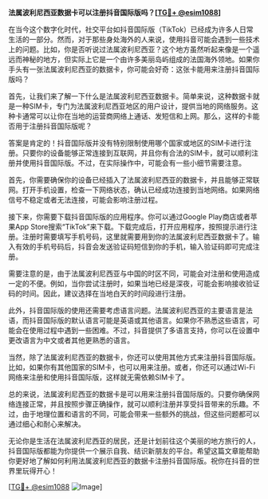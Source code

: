 **法属波利尼西亚数据卡可以注册抖音国际版吗？[[TG💪+ @esim1088](https://t.me/s/esim1088)]**

在当今这个数字化时代，社交平台如抖音国际版（TikTok）已经成为许多人日常生活的一部分。然而，对于那些身处海外的人来说，使用抖音可能会遇到一些技术上的问题。比如，你是否听说过法属波利尼西亚？这个地方虽然听起来像是一个遥远而神秘的地方，但实际上它是一个由许多美丽岛屿组成的法国海外领地。如果你手头有一张法属波利尼西亚的数据卡，你可能会好奇：这张卡能用来注册抖音国际版吗？

首先，让我们来了解一下什么是法属波利尼西亚数据卡。简单来说，这种数据卡就是一种SIM卡，专门为法属波利尼西亚地区的用户设计，提供当地的网络服务。这种卡通常可以让你在当地的运营商网络上通话、发短信和上网。那么，这样的卡能否用于注册抖音国际版呢？

答案是肯定的！抖音国际版并没有特别限制使用哪个国家或地区的SIM卡进行注册。只要你的设备能够正常连接到互联网，并且你有合法的SIM卡，就可以顺利注册并使用抖音国际版。不过，在实际操作中，可能会有一些小细节需要注意。

首先，你需要确保你的设备已经插入了法属波利尼西亚的数据卡，并且能够正常联网。打开手机设置，检查一下网络状态，确认已经成功连接到当地网络。如果网络信号不稳定或者无法连接，可能会影响注册过程。

接下来，你需要下载抖音国际版的应用程序。你可以通过Google Play商店或者苹果App Store搜索“TikTok”来下载。下载完成后，打开应用程序，按照提示进行注册。注册时需要填写手机号码，这里就需要用到你的法属波利尼西亚数据卡了。输入有效的手机号码后，抖音会发送验证码短信到你的手机，输入验证码即可完成注册。

需要注意的是，由于法属波利尼西亚与中国的时区不同，可能会对注册和使用造成一定的不便。例如，当你尝试注册时，如果当地已经是深夜，可能会影响接收验证码的时间。因此，建议选择在当地白天的时间段进行注册。

此外，抖音国际版的使用还需要考虑语言问题。法属波利尼西亚的主要语言是法语，而抖音国际版的默认语言可能是英语或其他语言。如果你不熟悉这些语言，可能会在使用过程中遇到一些困难。不过，抖音提供了多语言支持，你可以在设置中更改语言为中文或者其他更熟悉的语言。

当然，除了法属波利尼西亚的数据卡，你还可以使用其他方式来注册抖音国际版。比如，如果你有其他国家的SIM卡，也可以用来注册。或者，你还可以通过Wi-Fi网络来注册和使用抖音国际版，这样就无需依赖SIM卡了。

总的来说，法属波利尼西亚的数据卡是可以用来注册抖音国际版的。只要你确保网络连接正常，并且按照步骤正确操作，就可以顺利注册并享受抖音带来的乐趣。不过，由于地理位置和语言的不同，可能会带来一些额外的挑战，但这些问题都可以通过细心和耐心来解决。

无论你是生活在法属波利尼西亚的居民，还是计划前往这个美丽的地方旅行的人，抖音国际版都能为你提供一个展示自我、结识新朋友的平台。希望这篇文章能帮助你更好地了解如何利用法属波利尼西亚的数据卡注册抖音国际版。祝你在抖音的世界里玩得开心！

[[TG💪+ @esim1088](https://t.me/s/esim1088) ![Image](https://i.postimg.cc/4NQfJmqS/Snipaste-2025-05-13-00-14-12.png)]